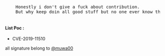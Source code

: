 <html>
  <body>
    <pre>
    Honestly i don't give a fuck about contribution.
    But why keep doin all good stuff but no one ever know that u made it ? that's hard question.
    </pre>
    <h4>List Poc : </h4>
<ul>
  <li>CVE-2019-11510</li>
</ul>
  </body>
  <p>all signature belong to <a href="https://www.facebook.com/muwa.0">@muwa00</a></p>
</html>
